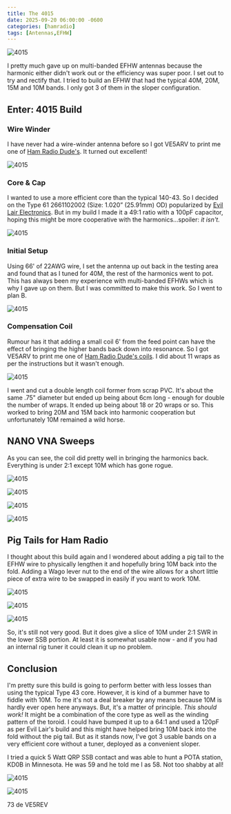 ```yaml
---
title: The 4015
date: 2025-09-20 06:00:00 -0600
categories: [hamradio]
tags: [Antennas,EFHW]
---
```

![4015](./assets/4015/4015-00.webp)

I pretty much gave up on multi-banded EFHW antennas because the harmonic either didn't work out or the efficiency was super poor. I set out to try and rectify that. I tried to build an EFHW that had the typical 40M, 20M, 15M and 10M bands. I only got 3 of them in the sloper configuration.

## Enter: 4015 Build

### Wire Winder

I have never had a wire-winder antenna before so I got VE5ARV to print me one of [Ham Radio Dude's](https://www.thingiverse.com/thing:6572758). It turned out excellent!

![4015](./assets/4015/4015-01.webp)

### Core & Cap

I wanted to use a more efficient core than the typical 140-43. So I decided on the Type 61 2661102002 (Size: 1.020” (25.91mm) OD) popularized by [Evil Lair Electronics](https://youtu.be/0s1kfxzLVXc?si=VsfDtTPfFuo80I5q). But in my build I made it a 49:1 ratio with a 100pF capacitor, hoping this might be more cooperative with the harmonics...spoiler: *it isn't.*

![4015](./assets/4015/4015-02.webp)

### Initial Setup

Using 66' of 22AWG wire, I set the antenna up out back in the testing area and found that as I tuned for 40M, the rest of the harmonics went to pot. This has always been my experience with multi-banded EFHWs which is why I gave up on them. But I was committed to make this work. So I went to plan B.

![4015](./assets/4015/4015-03.webp)

### Compensation Coil

Rumour has it that adding a small coil 6' from the feed point can have the effect of bringing the higher bands back down into resonance. So I got VE5ARV to print me one of [Ham Radio Dude's coils](https://www.thingiverse.com/thing:6530402). I did about 11 wraps as per the instructions but it wasn't enough.

![4015](./assets/4015/4015-04.webp)

I went and cut a double length coil former from scrap PVC. It's about the same .75" diameter but ended up being about 6cm long - enough for double the number of wraps. It ended up being about 18 or 20 wraps or so. This worked to bring 20M and 15M back into harmonic cooperation but unfortunately 10M remained a wild horse.

## NANO VNA Sweeps

As you can see, the coil did pretty well in bringing the harmonics back. Everything is under 2:1 except 10M which has gone rogue. 

![4015](./assets/4015/4015-FINAL.webp)

![4015](./assets/4015/4015-40M.webp)

![4015](./assets/4015/4015-20M.webp)

![4015](./assets/4015/4015-15M.webp)

## Pig Tails for Ham Radio

I thought about this build again and I wondered about adding a pig tail to the EFHW wire to physically lengthen it and hopefully bring 10M back into the fold. Adding a Wago lever nut to the end of the wire allows for a short little piece of extra wire to be swapped in easily if you want to work 10M.

![4015](./assets/4015/4015-06.webp)

![4015](./assets/4015/4015-07.webp)

![4015](./assets/4015/4015-10M.webp)

So, it's still not very good. But it does give a slice of 10M under 2:1 SWR in the lower SSB portion. At least it is somewhat usable now - and if you had an internal rig tuner it could clean it up no problem.

## Conclusion

I'm pretty sure this build is going to perform better with less losses than using the typical Type 43 core. However, it is kind of a bummer have to fiddle with 10M. To me it's not a deal breaker by any means because 10M is hardly ever open here anyways. But, it's a matter of principle. *This should work!* It might be a combination of the core type as well as the winding pattern of the toroid. I could have bumped it up to a 64:1 and used a 120pF as per Evil Lair's build and this might have helped bring 10M back into the fold without the pig tail. But as it stands now, I've got 3 usable bands on a very efficient core without a tuner, deployed as a convenient sloper. 

I tried a quick 5 Watt QRP SSB contact and was able to hunt a POTA station, KD0B in Minnesota. He was 59 and he told me I as 58. Not too shabby at all!

![4015](./assets/4015/4015-08.webp)

![4015](./assets/4015/4015-05.webp)

73 de VE5REV




